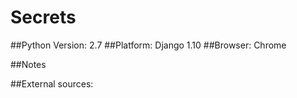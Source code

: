 # Secrets

##Python Version: 2.7
##Platform: Django 1.10
##Browser: Chrome

##Notes


##External sources:
